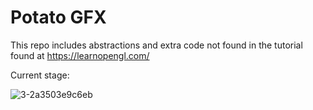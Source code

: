 # Potato GFX

This repo includes abstractions and extra code not found in the tutorial found at https://learnopengl.com/ 

Current stage: 

![3-2a3503e9c6eb](https://user-images.githubusercontent.com/29679352/126135144-d788ba24-000f-43eb-bf7c-467aafa9ec3e.gif)
